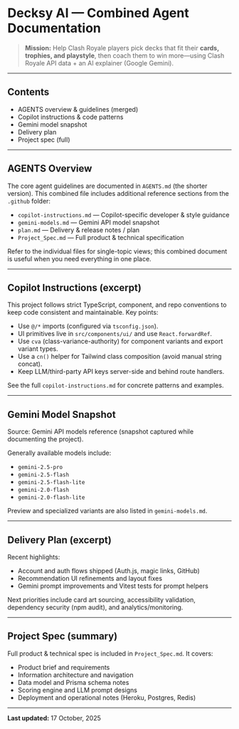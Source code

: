 # Decksy AI — Combined Agent Documentation

> **Mission:** Help Clash Royale players pick decks that fit their **cards, trophies, and playstyle**, then coach them to win more—using Clash Royale API data + an AI explainer (Google Gemini).

---

## Contents

- AGENTS overview & guidelines (merged)
- Copilot instructions & code patterns
- Gemini model snapshot
- Delivery plan
- Project spec (full)

---

## AGENTS Overview

The core agent guidelines are documented in `AGENTS.md` (the shorter version). This combined file includes additional reference sections from the `.github` folder:

- `copilot-instructions.md` — Copilot-specific developer & style guidance
- `gemini-models.md` — Gemini API model snapshot
- `plan.md` — Delivery & release notes / plan
- `Project_Spec.md` — Full product & technical specification

Refer to the individual files for single-topic views; this combined document is useful when you need everything in one place.

---

## Copilot Instructions (excerpt)

This project follows strict TypeScript, component, and repo conventions to keep code consistent and maintainable. Key points:

- Use `@/*` imports (configured via `tsconfig.json`).
- UI primitives live in `src/components/ui/` and use `React.forwardRef`.
- Use `cva` (class-variance-authority) for component variants and export variant types.
- Use a `cn()` helper for Tailwind class composition (avoid manual string concat).
- Keep LLM/third-party API keys server-side and behind route handlers.

See the full `copilot-instructions.md` for concrete patterns and examples.

---

## Gemini Model Snapshot

Source: Gemini API models reference (snapshot captured while documenting the project).

Generally available models include:
- `gemini-2.5-pro`
- `gemini-2.5-flash`
- `gemini-2.5-flash-lite`
- `gemini-2.0-flash`
- `gemini-2.0-flash-lite`

Preview and specialized variants are also listed in `gemini-models.md`.

---

## Delivery Plan (excerpt)

Recent highlights:

- Account and auth flows shipped (Auth.js, magic links, GitHub)
- Recommendation UI refinements and layout fixes
- Gemini prompt improvements and Vitest tests for prompt helpers

Next priorities include card art sourcing, accessibility validation, dependency security (npm audit), and analytics/monitoring.

---

## Project Spec (summary)

Full product & technical spec is included in `Project_Spec.md`. It covers:

- Product brief and requirements
- Information architecture and navigation
- Data model and Prisma schema notes
- Scoring engine and LLM prompt designs
- Deployment and operational notes (Heroku, Postgres, Redis)

---

**Last updated:** 17 October, 2025